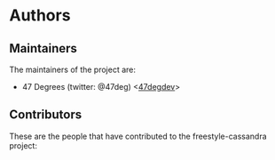 # Authors

## Maintainers

The maintainers of the project are:

* 47 Degrees (twitter: @47deg) <[47degdev](https://github.com/47degdev)>

## Contributors

These are the people that have contributed to the freestyle-cassandra project:

